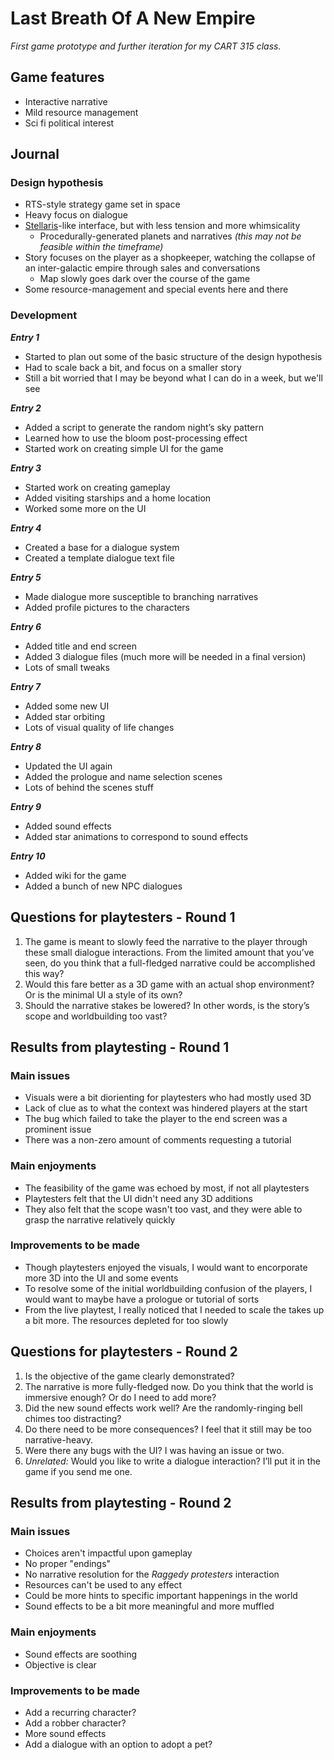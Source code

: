 # Last Breath Of A New Empire
*First game prototype and further iteration for my CART 315 class.*

## Game features

- Interactive narrative
- Mild resource management
- Sci fi political interest

## Journal

### Design hypothesis
- RTS-style strategy game set in space
- Heavy focus on dialogue
- [Stellaris](https://stellaris.com)-like interface, but with less tension and more whimsicality
   - Procedurally-generated planets and narratives *(this may not be feasible within the timeframe)*
- Story focuses on the player as a shopkeeper, watching the collapse of an inter-galactic empire through sales and conversations
   - Map slowly goes dark over the course of the game
- Some resource-management and special events here and there

### Development
***Entry 1***

   - Started to plan out some of the basic structure of the design hypothesis
   - Had to scale back a bit, and focus on a smaller story
   - Still a bit worried that I may be beyond what I can do in a week, but we'll see

***Entry 2***

- Added a script to generate the random night’s sky pattern
- Learned how to use the bloom post-processing effect
- Started work on creating simple UI for the game

***Entry 3***

- Started work on creating gameplay
- Added visiting starships and a home location
- Worked some more on the UI

***Entry 4***

- Created a base for a dialogue system
- Created a template dialogue text file

***Entry 5***

- Made dialogue more susceptible to branching narratives
- Added profile pictures to the characters

***Entry 6***

- Added title and end screen
- Added 3 dialogue files (much more will be needed in a final version)
- Lots of small tweaks

***Entry 7***

- Added some new UI
- Added star orbiting
- Lots of visual quality of life changes

***Entry 8***

- Updated the UI again
- Added the prologue and name selection scenes
- Lots of behind the scenes stuff

***Entry 9***

- Added sound effects
- Added star animations to correspond to sound effects

***Entry 10***

- Added wiki for the game
- Added a bunch of new NPC dialogues

## Questions for playtesters - Round 1

1. The game is meant to slowly feed the narrative to the player through these small dialogue interactions. From the limited amount that you’ve seen, do you think that a full-fledged narrative could be accomplished this way?
2. Would this fare better as a 3D game with an actual shop environment? Or is the minimal UI a style of its own?
3. Should the narrative stakes be lowered? In other words, is the story’s scope and worldbuilding too vast?

## Results from playtesting - Round 1

### Main issues
- Visuals were a bit diorienting for playtesters who had mostly used 3D
- Lack of clue as to what the context was hindered players at the start
- The bug which failed to take the player to the end screen was a prominent issue
- There was a non-zero amount of comments requesting a tutorial

### Main enjoyments
- The feasibility of the game was echoed by most, if not all playtesters
- Playtesters felt that the UI didn't need any 3D additions
- They also felt that the scope wasn't too vast, and they were able to grasp the narrative relatively quickly

### Improvements to be made
- Though playtesters enjoyed the visuals, I would want to encorporate more 3D into the UI and some events
- To resolve some of the initial worldbuilding confusion of the players, I would want to maybe have a prologue or tutorial of sorts
- From the live playtest, I really noticed that I needed to scale the takes up a bit more. The resources depleted for too slowly

## Questions for playtesters - Round 2

1. Is the objective of the game clearly demonstrated?
2. The narrative is more fully-fledged now. Do you think that the world is immersive enough? Or do I need to add more?
3. Did the new sound effects work well? Are the randomly-ringing bell chimes too distracting?
4. Do there need to be more consequences? I feel that it still may be too narrative-heavy.
5. Were there any bugs with the UI? I was having an issue or two.
6. *Unrelated:* Would you like to write a dialogue interaction? I’ll put it in the game if you send me one.

## Results from playtesting - Round 2

### Main issues
- Choices aren't impactful upon gameplay
- No proper "endings"
- No narrative resolution for the _Raggedy protesters_ interaction
- Resources can't be used to any effect
- Could be more hints to specific important happenings in the world
- Sound effects to be a bit more meaningful and more muffled

### Main enjoyments
- Sound effects are soothing
- Objective is clear

### Improvements to be made
- Add a recurring character?
- Add a robber character?
- More sound effects
- Add a dialogue with an option to adopt a pet?
